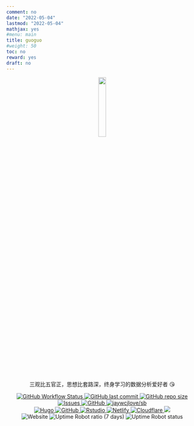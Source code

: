 ```yaml
---
comment: no
date: "2022-05-04"
lastmod: "2022-05-04"
mathjax: yes
#menu: main
title: guoguo
#weight: 50
toc: no
reward: yes
draft: no
---
```



<p align="center">
    <img src="/./about_files/微信图片_20220607153202.png" alt="" width="20%"/>
    <p align="center">三观比五官正，思想比套路深，终身学习的数据分析爱好者 😘</p>
</p>

<!--- #整段注释
<p align="center">
    <img src='https://avataaars.io/?avatarStyle=Circle&topType=ShortHairShortFlat&accessoriesType=Blank&hairColor=Black&facialHairType=Blank&clotheType=BlazerShirt&eyeType=Default&eyebrowType=DefaultNatural&mouthType=Smile&skinColor=Light'
/>
</p>

<img style="float: left;" src="/./about_files/微信图片_20220607153202.png" alt="" width="20%"/>
--->

<p align="center">
    <a href="https://github.com/xianmin/hugo-theme-jane" target="_blank">
        <img alt="GitHub Workflow Status" src="https://img.shields.io/badge/blog%20theme-Hugo--theme--jane-orange">
    </a>
    <a href="#">
        <img src="https://img.shields.io/github/last-commit/tony2015116/blogdown" alt="GitHub last commit"/>
    </a>
    <a href="https://github.com/tony2015116/blogdown" target="_blank">
        <img alt="GitHub repo size" src="https://img.shields.io/github/repo-size/tony2015116/blogdown">
    </a>
    <a href="https://github.com/tony2015116/blog_comments" target="_blank">
        <img alt="Issues" src="https://img.shields.io/github/issues/tony2015116/blog_comments" />
    </a>
    <a href="https://github.com/tony2015116/blogdown" target="_blank">
        <img alt="GitHub" src="https://img.shields.io/github/license/tony2015116/blogdown"/>
    </a>
    <a href="#" target="_blank">
        <img src="https://jaywcjlove.github.io/sb/lang/chinese.svg" alt="jaywcjlove/sb"/>
    </a>
    <br/>
    <a href="#" target="_blank">
        <img src="https://img.shields.io/badge/-Hugo-black?style=flat&logo=Hugo&labelColor=5c5c5c&color=1182c3" alt="Hugo"/>
    </a>
    <a href="#" target="_blank">
        <img src="https://img.shields.io/badge/-GitHub-black?style=flat&logo=GitHub&labelColor=5c5c5c&color=1182c3" alt="GitHub"/>
    </a>
    <a href="#" target="_blank">
        <img src="https://img.shields.io/badge/-Rstudio-black?style=flat&logo=Rstudio&labelColor=5c5c5c&color=1182c3" alt="Rstudio"/>
    </a>
     </a>
    <a href="#" target="_blank">
        <img src="https://img.shields.io/badge/-Netlify-black?style=flat&logo=Netlify&labelColor=5c5c5c&color=1182c3" alt="Netlify"/>
    </a>
    <a href="#" target="_blank">
        <img src="https://img.shields.io/badge/-Cloudflare-black?style=flat&logo=Cloudflare&labelColor=5c5c5c&color=1182c3" alt="Cloudflare"/>
    </a>
    <a href="https://www.name.com/zh-cn/" target="_blank"><img src="https://img.shields.io/badge/website-name.com-1182c3"></a>
    <br/>
    <img alt="Website" src="https://img.shields.io/website?url=https%3A%2F%2Frusersplace.com">
    <img alt="Uptime Robot ratio (7 days)" src="https://img.shields.io/uptimerobot/ratio/7/m791900776-ed1a1390af61a95b31efa693">
    <img alt="Uptime Robot status" src="https://img.shields.io/uptimerobot/status/m791900776-ed1a1390af61a95b31efa693">
 </p>

<!--- #整段注释
![jaywcjlove/sb](https://jaywcjlove.github.io/sb/lang/chinese.svg) #国旗badge
 <a href="https://github.com/pudongping/pudongping.github.io/pulls" target="_blank"><img alt="GitHub pull requests" src="https://img.shields.io/github/issues-pr/pudongping/pudongping.github.io" /></a> #github pull request badge

#不考虑对齐的badge
![Hugo](https://img.shields.io/badge/-Hugo-black?style=plastic&logo=Hugo&labelColor=5c5c5c&color=1182c3) 
![GitHub](https://img.shields.io/badge/-GitHub-black?style=plastic&logo=GitHub&labelColor=5c5c5c&color=1182c3) 
![Rstudio](https://img.shields.io/badge/-Rstudio-black?style=plastic&logo=Rstudio&labelColor=5c5c5c&color=1182c3) 
![Netlify](https://img.shields.io/badge/-Netlify-black?style=plastic&logo=Netlify&labelColor=5c5c5c&color=1182c3) 
![cloudflare](https://img.shields.io/badge/-Cloudflare-black?style=plastic&logo=Cloudflare&labelColor=5c5c5c&color=1182c3) 
<a href="https://www.name.com/zh-cn/" target="_blank"><img src="https://img.shields.io/badge/website-name.com-1182c3"></a>
 --->



